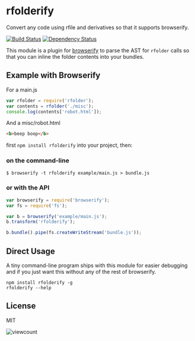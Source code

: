 # rfolderify

  Convert any code using rfile and derivatives so that it supports browserify.

[![Build Status](https://travis-ci.org/quaterto/rfolderify.png?branch=master)](https://travis-ci.org/quaterto/rfolderify)
[![Dependency Status](https://gemnasium.com/quaterto/rfolderify.png)](https://gemnasium.com/quaterto/rfolderify)

  This module is a plugin for [browserify](http://browserify.org/) to parse the AST for `rfolder` calls so that you can inline the folder contents into your bundles.

## Example with Browserify

  For a main.js

```javascript
var rfolder = require('rfolder');
var contents = rfolder('./misc');
console.log(contents['robot.html']);
```

  And a misc/robot.html

```html
<b>beep boop</b>
```

  first `npm install rfolderify` into your project, then:

### on the command-line

```
$ browserify -t rfolderify example/main.js > bundle.js
```

### or with the API

```javascript
var browserify = require('browserify');
var fs = require('fs');

var b = browserify('example/main.js');
b.transform('rfolderify');

b.bundle().pipe(fs.createWriteStream('bundle.js'));
```

## Direct Usage

A tiny command-line program ships with this module for easier debugging and if you just want this without any of the rest of browserify.

```
npm install rfolderify -g
rfolderify --help
```

## License

MIT

![viewcount](https://viewcount.jepso.com/count/quatert/rfolderify.png)
